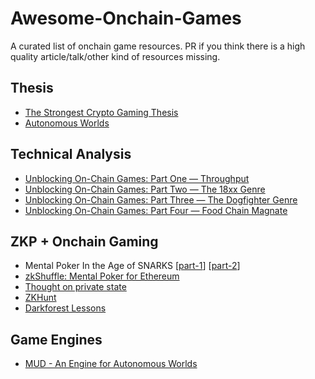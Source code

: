 # Awesome-Onchain-Games

A curated list of onchain game resources. PR if you think there is a high quality article/talk/other kind of resources missing.

## Thesis

* [The Strongest Crypto Gaming Thesis](https://gubsheep.substack.com/p/the-strongest-crypto-gaming-thesis)
* [Autonomous Worlds](https://0xparc.org/blog/autonomous-worlds)

## Technical Analysis
* [Unblocking On-Chain Games: Part One — Throughput](https://medium.com/alliancedao/unblocking-on-chain-games-part-one-throughput-d0dc7a4defab)
* [Unblocking On-Chain Games: Part Two — The 18xx Genre](https://medium.com/alliancedao/unblocking-on-chain-games-part-two-the-18xx-genre-61b2f4e8837d)
* [Unblocking On-Chain Games: Part Three — The Dogfighter Genre](https://medium.com/alliancedao/unblocking-on-chain-games-part-three-the-dogfighter-genre-8ef7c109eb88)
* [Unblocking On-Chain Games: Part Four — Food Chain Magnate](https://medium.com/alliancedao/unblocking-on-chain-games-part-four-food-chain-magnate-617896839199)

## ZKP + Onchain Gaming
* Mental Poker In the Age of SNARKS [[part-1](https://geometry.xyz/notebook/mental-poker-in-the-age-of-snarks-part-1)] [[part-2](https://geometryresearch.xyz/notebook/mental-poker-in-the-age-of-snarks-part-2)] 
* [zkShuffle: Mental Poker for Ethereum](https://hackmd.io/@pdn-xyz/S1HGv1mHi)
* [Thought on private state](https://www.youtube.com/watch?v=ZHTsD5m3ueA)
* [ZKHunt](https://www.youtube.com/watch?v=JKyUV1s2O08)
* [Darkforest Lessons](https://www.youtube.com/watch?v=z7V830zndoA)


## Game Engines
* [MUD - An Engine for Autonomous Worlds](https://www.youtube.com/watch?v=j-_Zf8o5Wlo)

